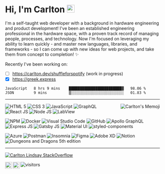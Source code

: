 # Hi, I'm Carlton <img src="https://media.giphy.com/media/hvRJCLFzcasrR4ia7z/giphy.gif" width="25px">



I'm a self-taught web developer with a background in hardware engineering and product development! I've been an established engineering professional in the hardware space, with a proven track record of managing people, processes, and technology. Now I'm focused on leveraging my ability to learn quickly - and master new languages, libraries, and frameworks - so I can come up with new ideas for web projects, and take them from concept to completion! :sparkles:

Recently I've been working on:

- [ ] https://carlton.dev/shuffleforspotify (work in progress)
- [x] https://greek.express

<!--START_SECTION:waka-->
```text
JavaScript   8 hrs 9 mins    ████████████████████████▓   98.06 % 
JSON         9 mins          ▒░░░░░░░░░░░░░░░░░░░░░░░░   01.83 % 
```
<!--END_SECTION:waka-->

<hr/>
<img align="right" alt="Carlton's Memoji" src="https://res.cloudinary.com/carlton-dev/image/upload/v1634795297/Github%20Profile/Imagen_duj9gv.png" />
<p>
    <!-- <img src="https://img.shields.io/badge/-Rust-000000?style=flat-square&logo=rust&logoColor=F2401C" alt="Rust Language"/> -->
    <!-- <img src="https://img.shields.io/badge/-TypeScript-000000?style=flat-square&logo=typescript&logoColor=F2401C" alt="Rust Language"/> -->
    <img src="https://img.shields.io/badge/-HTML5-000000?style=flat-square&logo=HTML5&logoColor=E34F26" alt="HTML 5"/>
    <img src="https://img.shields.io/badge/-CSS3-000000?style=flat-square&logo=CSS3&logoColor=1572B6" alt="CSS 3"/>
    <img src="https://img.shields.io/badge/-JavaScript-000000?style=flat-square&logo=javascript&logoColor=F7DF1E" alt="JavaScript"/>
    <img src="https://img.shields.io/badge/-GraphQL-000000?style=flat-square&logo=graphql&logoColor=E10098" alt="GraphQL"/>
    <img src="https://img.shields.io/badge/-React-000000?style=flat-square&logo=react&logoColor=61DAFB" alt="React JS"/>
    <!-- <img src="https://img.shields.io/badge/-Vue.js-000000?style=flat-square&logo=vuedotjs&logoColor=4FC08D" alt="Vue JS"/> -->
    <img src="https://img.shields.io/badge/-NodeJS-000000?style=flat-square&logo=nodedotjs&logoColor=339933" alt="Node JS"/>
    <!-- <img src="https://img.shields.io/badge/-WebAssembly-000000?style=flat-square&logo=webassembly&logoColor=654FF0" alt="Web Assembly"/> -->
    <!-- <img src="https://img.shields.io/badge/-Swift-000000?style=flat-square&logo=swift&logoColor=FA7343" alt="Swift"/> -->
    <img src="https://img.shields.io/badge/-LabView-000000?style=flat-square&logo=labview&logoColor=FFDB00" alt="LabView"/>
</p>
<p>
    <img src="https://img.shields.io/badge/-NPM-CB3837?style=flat-square&logo=NPM&logoColor=white" alt="NPM"/>
    <img src="https://img.shields.io/badge/-Docker-00A5FB?style=flat-square&logo=Docker&logoColor=white" alt="Docker"/>
    <img src="https://img.shields.io/badge/-Visual%20Studio%20Code-000000?style=flat-square&logo=Visual%20Studio%20Code&logoColor=23A9F2" alt="Visual Studio Code"/>
    <!-- <img src="https://img.shields.io/badge/-Xcode-ffffff?style=flat-square&logo=xcode&logoColor=147EFB" alt="Xcode"/> -->
    <img src="https://img.shields.io/badge/-Github-181717?style=flat-square&logo=GitHub&logoColor=white" alt="GitHub"/>
    <img src="https://img.shields.io/badge/-Apollo-311C87?style=flat-square&logo=apollographql&logoColor=white" alt="Apollo GraphQL"/>
    <!-- <img src="https://img.shields.io/badge/-PostgreSQL-4169E1?style=flat-square&logo=postgresql&logoColor=white" alt=""PostgreSQL/> -->
    <!-- Request to add Juniper and Warp to badge library https://github.com/simple-icons/simple-icons/issues -->
    <img src="https://img.shields.io/badge/-Express-ffffff?style=flat-square&logo=express&logoColor=black" alt="Express JS"/>
    <img src="https://img.shields.io/badge/-Gatsby-6425AD?style=flat-square&logo=Gatsby&logoColor=white" alt="Gatsby JS"/>
    <img src="https://img.shields.io/badge/-Material--UI-000000?style=flat-square&logo=materialui&logoColor=0081CB" alt="Material UI"/>
    <img src="https://img.shields.io/badge/-styled--components-DB7093?style=flat-square&logo=styledcomponents&logoColor=white" alt="styled-components"/>
    <!-- <img src="https://img.shields.io/badge/-Jest-white?style=flat-square&logo=jest&logoColor=00B926" alt="Jest"/> -->
    <!-- <img src="https://img.shields.io/badge/-Three.js-white?style=flat-square&logo=threedotjs&logoColor=000000" alt="Three.js"/> -->
</p>
<p>
    <img src="https://img.shields.io/badge/-Azure-000000?style=flat-square&logo=microsoftazure&logoColor=006DCA" alt="Azure"/>
    <!-- <img src="https://img.shields.io/badge/-Google Analytics-E37400?style=flat-square&logo=googleanalytics&logoColor=white" alt="Google Analytics"/> -->
    <img src="https://img.shields.io/badge/-Postman-FF6C37?style=flat-square&logo=postman&logoColor=white" alt="Postman"/>
    <img src="https://img.shields.io/badge/-Insomnia-5849BE?style=flat-square&logo=Insomnia&logoColor=white" alt="Insomnia"/>
    <!-- <img src="https://img.shields.io/badge/-Storybook-FF4785?style=flat-square&logo=Storybook&logoColor=white" alt="Storybook"/> -->
    <!-- <img src="https://img.shields.io/badge/-ESLint-4B32C3?style=flat-square&logo=ESLint&logoColor=white" alt="ESLint"/> -->
    <img src="https://img.shields.io/badge/-Figma-F24E1E?style=flat-square&logo=figma&logoColor=white" alt="Figma"/>
    <img src="https://img.shields.io/badge/-Adobe XD-000000?style=flat-square&logo=adobexd&logoColor=FF61F6" alt="Adobe XD"/>
    <img src="https://img.shields.io/badge/-Notion-000000?style=flat-square&logo=Notion&logoColor=white" alt="Notion"/>
    <img src="https://img.shields.io/badge/-5e DnD-000000?style=flat-square&logo=dungeonsanddragons&logoColor=ED1C24"alt="Dungeons and Dragons 5th edition"/>
  </p>
  <hr/>
  
[![Carlton Lindsay StackOverflow](https://github-readme-stackoverflow.vercel.app/?userID=12488762&theme=dark&layout=compact)](https://stackoverflow.com/users/12488762/carlton-lindsay)


<a href="https://www.linkedin.com/in/carlton-lindsay-b2386740/">
  <img align="left" alt="Carlton's LinkedIn" width="22px" src="https://raw.githubusercontent.com/peterthehan/peterthehan/master/assets/linkedin.svg" />
</a>
<a href="https://open.spotify.com/user/cnpakv1amug7h92p649oo045y?si=e645f18ec1d6486b">
  <img align="left" alt="Carlton's's Spotify" width="22px" src="https://raw.githubusercontent.com/peterthehan/peterthehan/master/assets/spotify.svg" />
</a>

![visitors](https://visitor-badge.glitch.me/badge?page_id=carlton-l.carlton-l&left_color=2112ee&right_color=191414)

<!--
Github profile README curated list:
https://github.com/abhisheknaiidu/awesome-github-profile-readme

Visitor's badge: https://github.com/jwenjian/visitor-badge
Tech badges: https://shields.io/ - https://simpleicons.org - https://github.com/simple-icons/simple-icons/blob/develop/slugs.md

Inspiration: 
https://github.com/moertel/moertel/blob/main/README.md
https://github.com/abhisheknaiidu/abhisheknaiidu
https://github.com/Coordinate-Cat/Coordinate-Cat
https://github.com/abhisheknaiidu/awesome-github-profile-readme

To add later:
https://github.com/lowlighter/metrics
https://github.com/athul/waka-readme
https://github.com/DenverCoder1/github-readme-streak-stats
https://github.com/anuraghazra/github-readme-stats

-->

